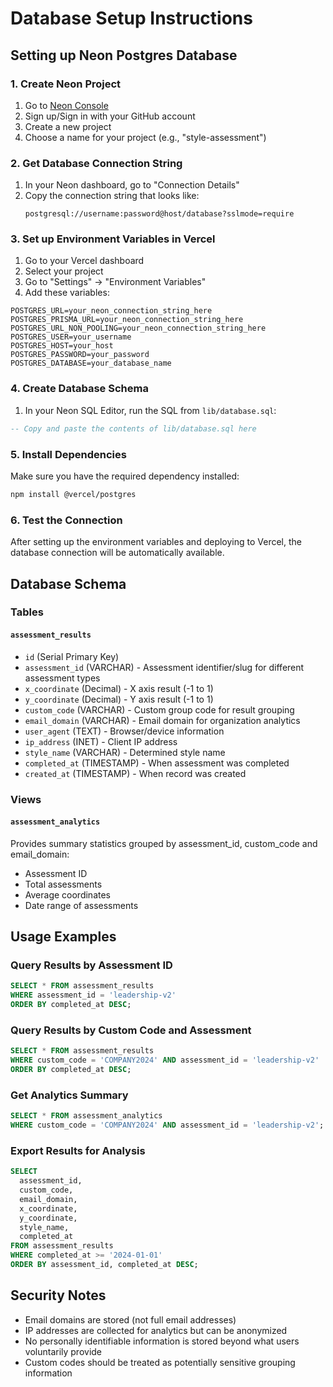 # Database Setup Instructions

## Setting up Neon Postgres Database

### 1. Create Neon Project
1. Go to [Neon Console](https://console.neon.tech/)
2. Sign up/Sign in with your GitHub account
3. Create a new project
4. Choose a name for your project (e.g., "style-assessment")

### 2. Get Database Connection String
1. In your Neon dashboard, go to "Connection Details"
2. Copy the connection string that looks like:
   ```
   postgresql://username:password@host/database?sslmode=require
   ```

### 3. Set up Environment Variables in Vercel
1. Go to your Vercel dashboard
2. Select your project
3. Go to "Settings" → "Environment Variables"
4. Add these variables:

```
POSTGRES_URL=your_neon_connection_string_here
POSTGRES_PRISMA_URL=your_neon_connection_string_here
POSTGRES_URL_NON_POOLING=your_neon_connection_string_here
POSTGRES_USER=your_username
POSTGRES_HOST=your_host
POSTGRES_PASSWORD=your_password
POSTGRES_DATABASE=your_database_name
```

### 4. Create Database Schema
1. In your Neon SQL Editor, run the SQL from `lib/database.sql`:

```sql
-- Copy and paste the contents of lib/database.sql here
```

### 5. Install Dependencies
Make sure you have the required dependency installed:

```bash
npm install @vercel/postgres
```

### 6. Test the Connection
After setting up the environment variables and deploying to Vercel, the database connection will be automatically available.

## Database Schema

### Tables

#### `assessment_results`
- `id` (Serial Primary Key)
- `assessment_id` (VARCHAR) - Assessment identifier/slug for different assessment types
- `x_coordinate` (Decimal) - X axis result (-1 to 1)
- `y_coordinate` (Decimal) - Y axis result (-1 to 1)  
- `custom_code` (VARCHAR) - Custom group code for result grouping
- `email_domain` (VARCHAR) - Email domain for organization analytics
- `user_agent` (TEXT) - Browser/device information
- `ip_address` (INET) - Client IP address
- `style_name` (VARCHAR) - Determined style name
- `completed_at` (TIMESTAMP) - When assessment was completed
- `created_at` (TIMESTAMP) - When record was created

### Views

#### `assessment_analytics`
Provides summary statistics grouped by assessment_id, custom_code and email_domain:
- Assessment ID
- Total assessments
- Average coordinates
- Date range of assessments

## Usage Examples

### Query Results by Assessment ID
```sql
SELECT * FROM assessment_results 
WHERE assessment_id = 'leadership-v2'
ORDER BY completed_at DESC;
```

### Query Results by Custom Code and Assessment
```sql
SELECT * FROM assessment_results 
WHERE custom_code = 'COMPANY2024' AND assessment_id = 'leadership-v2'
ORDER BY completed_at DESC;
```

### Get Analytics Summary
```sql
SELECT * FROM assessment_analytics 
WHERE custom_code = 'COMPANY2024' AND assessment_id = 'leadership-v2';
```

### Export Results for Analysis
```sql
SELECT 
  assessment_id,
  custom_code,
  email_domain,
  x_coordinate,
  y_coordinate,
  style_name,
  completed_at
FROM assessment_results
WHERE completed_at >= '2024-01-01'
ORDER BY assessment_id, completed_at DESC;
```

## Security Notes

- Email domains are stored (not full email addresses)
- IP addresses are collected for analytics but can be anonymized
- No personally identifiable information is stored beyond what users voluntarily provide
- Custom codes should be treated as potentially sensitive grouping information